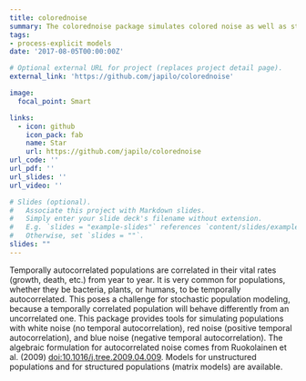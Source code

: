```yaml
---
title: colorednoise
summary: The colorednoise package simulates colored noise as well as structured and unstructured population models with colored noise.
tags: 
- process-explicit models
date: '2017-08-05T00:00:00Z'

# Optional external URL for project (replaces project detail page).
external_link: 'https://github.com/japilo/colorednoise'

image:
  focal_point: Smart

links:
  - icon: github
    icon_pack: fab
    name: Star
    url: https://github.com/japilo/colorednoise
url_code: ''
url_pdf: ''
url_slides: ''
url_video: ''

# Slides (optional).
#   Associate this project with Markdown slides.
#   Simply enter your slide deck's filename without extension.
#   E.g. `slides = "example-slides"` references `content/slides/example-slides.md`.
#   Otherwise, set `slides = ""`.
slides: ""
---
```


Temporally autocorrelated populations are correlated in their vital rates (growth, death, etc.) from year to year. It is very common for populations, whether they be bacteria, plants, or humans, to be temporally autocorrelated. This poses a challenge for stochastic population modeling, because a temporally correlated population will behave differently from an uncorrelated one. This package provides tools for simulating populations with white noise (no temporal autocorrelation), red noise (positive temporal autocorrelation), and blue noise (negative temporal autocorrelation). The algebraic formulation for autocorrelated noise comes from Ruokolainen et al. (2009) <doi:10.1016/j.tree.2009.04.009>. Models for unstructured populations and for structured populations (matrix models) are available.
